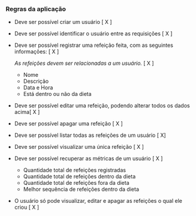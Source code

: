 ### Regras da aplicação

- Deve ser possível criar um usuário [ X ]
- Deve ser possível identificar o usuário entre as requisições [ X ] 
- Deve ser possível registrar uma refeição feita, com as seguintes informações: [ X ]
    
    *As refeições devem ser relacionadas a um usuário.* [ X ]
    
    - Nome
    - Descrição
    - Data e Hora
    - Está dentro ou não da dieta
- Deve ser possível editar uma refeição, podendo alterar todos os dados acima[ X ]
- Deve ser possível apagar uma refeição [ X ]
- Deve ser possível listar todas as refeições de um usuário [ X]
- Deve ser possível visualizar uma única refeição [ X ]
- Deve ser possível recuperar as métricas de um usuário [ X ]
    - Quantidade total de refeições registradas
    - Quantidade total de refeições dentro da dieta
    - Quantidade total de refeições fora da dieta
    - Melhor sequência de refeições dentro da dieta
- O usuário só pode visualizar, editar e apagar as refeições o qual ele criou [ X ]